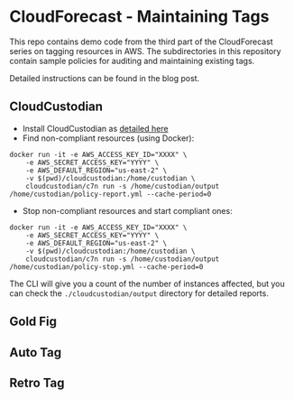 # CloudForecast - Maintaining Tags

This repo contains demo code from the third part of the CloudForecast series on tagging resources in AWS. The subdirectories in this repository contain sample policies for auditing and maintaining existing tags.

Detailed instructions can be found in the blog post.

## CloudCustodian

- Install CloudCustodian as [detailed here](https://cloudcustodian.io/docs/quickstart/index.html)
- Find non-compliant resources (using Docker):
```
docker run -it -e AWS_ACCESS_KEY_ID="XXXX" \
	-e AWS_SECRET_ACCESS_KEY="YYYY" \
	-e AWS_DEFAULT_REGION="us-east-2" \
	-v $(pwd)/cloudcustodian:/home/custodian \
	cloudcustodian/c7n run -s /home/custodian/output /home/custodian/policy-report.yml --cache-period=0
```
- Stop non-compliant resources and start compliant ones:
```
docker run -it -e AWS_ACCESS_KEY_ID="XXXX" \
	-e AWS_SECRET_ACCESS_KEY="YYYY" \
	-e AWS_DEFAULT_REGION="us-east-2" \
	-v $(pwd)/cloudcustodian:/home/custodian \
	cloudcustodian/c7n run -s /home/custodian/output /home/custodian/policy-stop.yml --cache-period=0
```

The CLI will give you a count of the number of instances affected, but you can check the `./cloudcustodian/output` directory for detailed reports.

## Gold Fig



## Auto Tag

## Retro Tag
